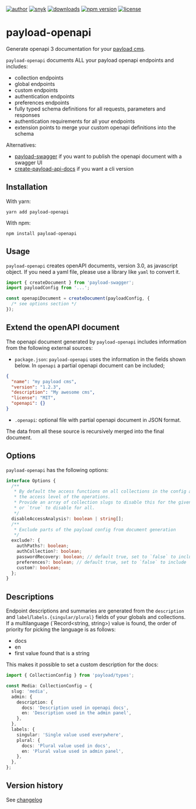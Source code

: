 [![author](https://img.shields.io/badge/author-Teun%20Mooij-blue)](https://www.linkedin.com/in/teunmooij/)
[![snyk](https://snyk.io/test/github/teunmooij/payload-tools/badge.svg)](https://snyk.io/test/github/teunmooij/payload-tools)
[![downloads](https://img.shields.io/npm/dt/payload-openapi?color=blue)](https://www.npmjs.com/package/payload-openapi)
[![npm version](https://badge.fury.io/js/payload-openapi.svg)](https://www.npmjs.com/package/payload-openapi)
[![license](https://img.shields.io/npm/l/payload-openapi?color=blue)](https://img.shields.io/npm/l/payload-openapi)

# payload-openapi

Generate openapi 3 documentation for your [payload cms](https://payloadcms.com).

`payload-openapi` documents ALL your payload openapi endpoints and includes:

- collection endpoints
- global endpoints
- custom endpoints
- authentication endpoints
- preferences endpoints
- fully typed schema definitions for all requests, parameters and responses
- authentication requirements for all your endpoints
- extension points to merge your custom openapi definitions into the schema

Alternatives:

- [payload-swagger](https://www.npmjs.com/package/payload-swagger) if you want to publish the openapi document with a swagger UI
- [create-payload-api-docs](https://www.npmjs.com/package/create-payload-api-docs) if you want a cli version

## Installation

With yarn:

```shell
yarn add payload-openapi
```

With npm:

```shell
npm install payload-openapi
```

## Usage

`payload-openapi` creates openAPI documents, version 3.0, as javascript object. If you need a yaml file, please use a library like `yaml` to convert it.

```typescript
import { createDocument } from 'payload-swagger';
import payloadConfig from '...';

const openapiDocument = createDocument(payloadConfig, {
  /* see options section */
});
```

## Extend the openAPI document

The openapi document generated by `payload-openapi` includes information from the following external sources:

- `package.json`: `payload-openapi` uses the information in the fields shown below. In `openapi` a partial openapi document can be included;

```json
{
  "name": "my payload cms",
  "version": "1.2.3",
  "description": "My awesome cms",
  "license": "MIT",
  "openapi": {}
}
```

- `.openapi`: optional file with partial openapi document in JSON format.

The data from all these source is recursively merged into the final document.

## Options

`payload-openapi` has the following options:

```typescript
interface Options {
  /**
   * By default the access functions on all collections in the config are called to determine
   * the access level of the operations.
   * Provide an array of collection slugs to disable this for the given collections,
   * or `true` to disable for all.
   */
  disableAccessAnalysis?: boolean | string[];
  /**
   * Exclude parts of the payload config from document generation
   */
  exclude?: {
    authPaths?: boolean;
    authCollection?: boolean;
    passwordRecovery: boolean; // default true, set to `false` to include
    preferences?: boolean; // default true, set to `false` to include
    custom?: boolean;
  };
}
```

## Descriptions

Endpoint descriptions and summaries are generated from the `description` and `label`/`labels.{singular/plural}` fields of your globals and collections. If a multilanguage (`Record<string, string>) value is found, the order of priority for picking the language is as follows:

- docs
- en
- first value found that is a string

This makes it possible to set a custom description for the docs:

```ts
import { CollectionConfig } from 'payload/types';

const Media: CollectionConfig = {
  slug: 'media',
  admin: {
    description: {
      docs: 'Description used in openapi docs',
      en: 'Description used in the admin panel',
    },
  },
  labels: {
    singular: 'Single value used everywhere',
    plural: {
      docs: 'Plural value used in docs',
      en: 'Plural value used in admin panel',
    },
  },
};
```

## Version history

See [changelog](./CHANGELOG.md)
